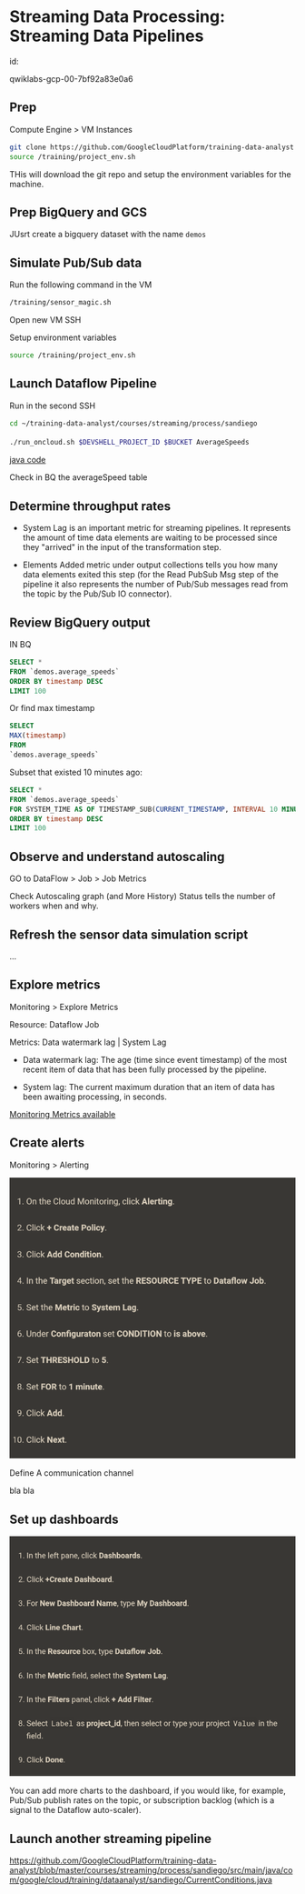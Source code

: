 # Streaming Data Processing: Streaming Data Pipelines

id:

qwiklabs-gcp-00-7bf92a83e0a6 


## Prep

Compute Engine > VM Instances

```bash
git clone https://github.com/GoogleCloudPlatform/training-data-analyst
source /training/project_env.sh
```
THis will download the git repo and setup the environment variables for the machine.

## Prep BigQuery and GCS

JUsrt create a bigquery dataset with the name `demos`

## Simulate Pub/Sub data

Run the following command in the VM

```bash
/training/sensor_magic.sh
```

Open new VM SSH

Setup environment variables 
```bash
source /training/project_env.sh
```

##  Launch Dataflow Pipeline

Run in the second SSH

```bash
cd ~/training-data-analyst/courses/streaming/process/sandiego

./run_oncloud.sh $DEVSHELL_PROJECT_ID $BUCKET AverageSpeeds
```

[java code](https://github.com/GoogleCloudPlatform/training-data-analyst/blob/master/courses/streaming/process/sandiego/src/main/java/com/google/cloud/training/dataanalyst/sandiego/AverageSpeeds.java)

Check in BQ the averageSpeed table

## Determine throughput rates



* System Lag is an important metric for streaming pipelines. It represents the amount of time data elements are waiting to be processed since they "arrived" in the input of the transformation step.

* Elements Added metric under output collections tells you how many data elements exited this step (for the Read PubSub Msg step of the pipeline it also represents the number of Pub/Sub messages read from the topic by the Pub/Sub IO connector).

## Review BigQuery output

IN BQ

```sql
SELECT *
FROM `demos.average_speeds`
ORDER BY timestamp DESC
LIMIT 100
```

Or find max timestamp
```sql
SELECT
MAX(timestamp)
FROM
`demos.average_speeds`
```

Subset that existed 10 minutes ago:
```sql
SELECT *
FROM `demos.average_speeds`
FOR SYSTEM_TIME AS OF TIMESTAMP_SUB(CURRENT_TIMESTAMP, INTERVAL 10 MINUTE)
ORDER BY timestamp DESC
LIMIT 100
```

## Observe and understand autoscaling

GO to DataFlow > Job > Job Metrics

Check Autoscaling graph (and More History)
Status tells the number of workers when and why.

## Refresh the sensor data simulation script

...


##  Explore metrics

Monitoring > Explore Metrics

Resource: Dataflow Job

Metrics: Data watermark lag | System Lag

* Data watermark lag: The age (time since event timestamp) of the most recent item of data that has been fully processed by the pipeline.

* System lag: The current maximum duration that an item of data has been awaiting processing, in seconds.

[Monitoring Metrics available](https://cloud.google.com/monitoring/api/metrics_gcp)


## Create alerts

Monitoring > Alerting 

![alt text](./imgs//w1/img13.png "Image")

Define A communication channel

bla bla

## Set up dashboards

![alt text](./imgs//w1/img14.png "Image")

You can add more charts to the dashboard, if you would like, for example, Pub/Sub publish rates on the topic, or subscription backlog (which is a signal to the Dataflow auto-scaler).

## Launch another streaming pipeline

https://github.com/GoogleCloudPlatform/training-data-analyst/blob/master/courses/streaming/process/sandiego/src/main/java/com/google/cloud/training/dataanalyst/sandiego/CurrentConditions.java






